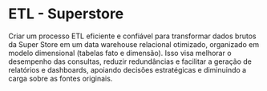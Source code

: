 # ETL - Superstore
Criar um processo ETL eficiente e confiável para transformar dados brutos da Super Store em um data warehouse relacional otimizado, organizado em modelo dimensional (tabelas fato e dimensão). 
Isso visa melhorar o desempenho das consultas, reduzir redundâncias e facilitar a geração de relatórios e dashboards, apoiando decisões estratégicas e diminuindo a carga sobre as fontes originais.
